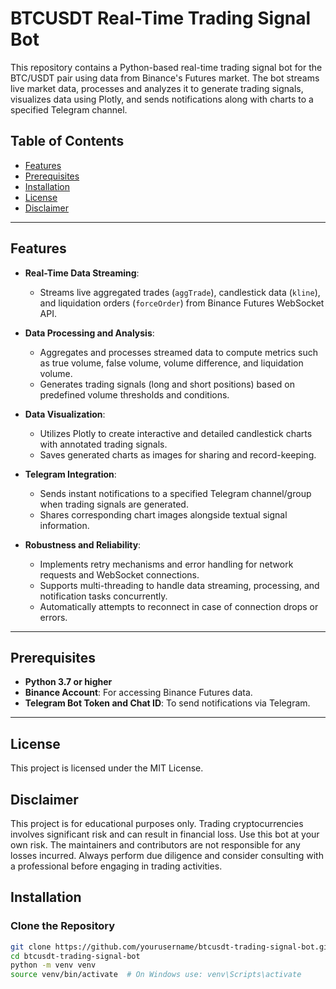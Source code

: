 # BTCUSDT Real-Time Trading Signal Bot

This repository contains a Python-based real-time trading signal bot for the BTC/USDT pair using data from Binance's Futures market. The bot streams live market data, processes and analyzes it to generate trading signals, visualizes data using Plotly, and sends notifications along with charts to a specified Telegram channel.

## Table of Contents

- [Features](#features)
- [Prerequisites](#prerequisites)
- [Installation](#installation)
- [License](#license)
- [Disclaimer](#disclaimer)

---

## Features

- **Real-Time Data Streaming**:
  - Streams live aggregated trades (`aggTrade`), candlestick data (`kline`), and liquidation orders (`forceOrder`) from Binance Futures WebSocket API.
  
- **Data Processing and Analysis**:
  - Aggregates and processes streamed data to compute metrics such as true volume, false volume, volume difference, and liquidation volume.
  - Generates trading signals (long and short positions) based on predefined volume thresholds and conditions.

- **Data Visualization**:
  - Utilizes Plotly to create interactive and detailed candlestick charts with annotated trading signals.
  - Saves generated charts as images for sharing and record-keeping.

- **Telegram Integration**:
  - Sends instant notifications to a specified Telegram channel/group when trading signals are generated.
  - Shares corresponding chart images alongside textual signal information.

- **Robustness and Reliability**:
  - Implements retry mechanisms and error handling for network requests and WebSocket connections.
  - Supports multi-threading to handle data streaming, processing, and notification tasks concurrently.
  - Automatically attempts to reconnect in case of connection drops or errors.

---

## Prerequisites

- **Python 3.7 or higher**
- **Binance Account**: For accessing Binance Futures data.
- **Telegram Bot Token and Chat ID**: To send notifications via Telegram.

---
## License
This project is licensed under the MIT License.

## Disclaimer
This project is for educational purposes only. Trading cryptocurrencies involves significant risk and can result in financial loss. Use this bot at your own risk. The maintainers and contributors are not responsible for any losses incurred. Always perform due diligence and consider consulting with a professional before engaging in trading activities.

## Installation

### Clone the Repository

```bash
git clone https://github.com/yourusername/btcusdt-trading-signal-bot.git
cd btcusdt-trading-signal-bot
python -m venv venv
source venv/bin/activate  # On Windows use: venv\Scripts\activate






